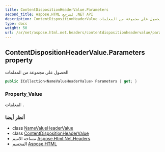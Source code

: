 ```yaml
---
title: ContentDispositionHeaderValue.Parameters
second_title: Aspose.HTML لمرجع .NET API
description: ContentDispositionHeaderValue ملكية. الحصول على مجموعة من المعلمات
type: docs
weight: 50
url: /ar/net/aspose.html.net.headers/contentdispositionheadervalue/parameters/
---
```

## ContentDispositionHeaderValue.Parameters property

الحصول على مجموعة من المعلمات

```csharp
public ICollection<NameValueHeaderValue> Parameters { get; }
```

### Property_Value

المعلمات .

### أنظر أيضا

* class [NameValueHeaderValue](../../namevalueheadervalue/)
* class [ContentDispositionHeaderValue](../)
* مساحة الاسم [Aspose.Html.Net.Headers](../../contentdispositionheadervalue/)
* المجسم [Aspose.HTML](../../../)


